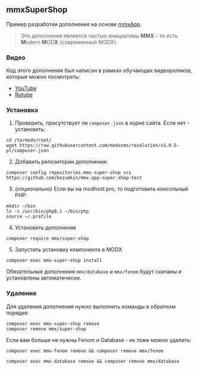 mmxSuperShop
---
Пример разработки дополнения на основе [mmxApp](https://github.com/bezumkin/mmx-app).

> Это дополнение является частью инициативы **MMX** - то есть **M**odern **M**OD**X** (современный MODX).

### Видео

Код этого дополнения был написан в рамках обучающих видеороликов, которые можно посмотреть:
- [YouTube](https://www.youtube.com/playlist?list=PLo8DEw5gy_100rXRsbomY6yp4RRonan8W)
- [Rutube](https://rutube.ru/plst/404725)

### Установка

1. Проверить, присутствует ли `composer.json` в корне сайта. Если нет - установить:
```
cd /to/modx/root/
wget https://raw.githubusercontent.com/modxcms/revolution/v3.0.5-pl/composer.json
```

2. Добавить репозитории дополнения:
```
composer config repositories.mmx-super-shop vcs https://github.com/bezumkin/mmx-app-super-shop-test
```

3. (опционально) Если вы на modhost.pro, то подготовить консольный PHP:
```
mkdir ~/bin
ln -s /usr/bin/php8.1 ~/bin/php
source ~/.profile
```

4. Установить дополнение
``` 
composer require mmx/super-shop
```

5. Запустить установку компонента в MODX
```
composer exec mmx-super-shop install  
```

Обязательные дополнения `mmx/database` и `mmx/fenom` будут скачаны и установлены автоматически.

### Удаление

Для удаления дополнения нужно выполнить команды в обратном порядке:
```
composer exec mmx-super-shop remove
composer remove mmx/super-shop
```

Если вам больше не нужны Fenom и Database - их тоже можно удалить:
```
composer exec mmx-fenom remove && composer remove mmx/fenom

composer exec mmx-database remove && composer remove mmx/database
```